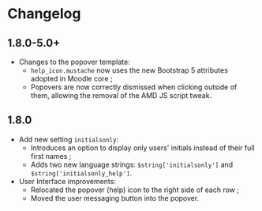 # Changelog

## 1.8.0-5.0+

- Changes to the popover template:
  - `help_icon.mustache` now uses the new Bootstrap 5 attributes adopted in Moodle core ;
  - Popovers are now correctly dismissed when clicking outside of them, allowing the removal of the AMD JS script tweak.

## 1.8.0

- Add new setting `initialsonly`:
  - Introduces an option to display only users' initials instead of their full first names ;
  - Adds two new language strings: `$string['initialsonly']` and `$string['initialsonly_help']`.
- User Interface improvements:
  - Relocated the popover (help) icon to the right side of each row ;
  - Moved the user messaging button into the popover.
